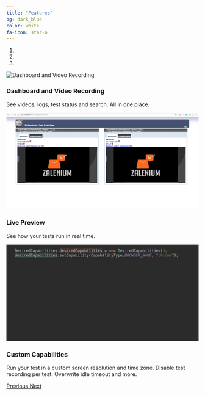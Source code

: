 ```yaml
---
title: "Features"
bg: dark_blue
color: white
fa-icon: star-o
---
```



<div id="carouselExampleControls" class="carousel slide" data-ride="carousel" data-interval="10000">
  <ol class="carousel-indicators">
    <li data-target="#carouselExampleControls" data-slide-to="0" class="active"></li>
    <li data-target="#carouselExampleControls" data-slide-to="1"></li>
    <li data-target="#carouselExampleControls" data-slide-to="2"></li>
  </ol>
  <div class="carousel-inner">
    <div class="carousel-item active">
      <img class="d-block w-100" alt="Dashboard and Video Recording" src="../img/dashboard.gif" data-holder-rendered="true">
      <div class="carousel-caption d-none d-md-block text-dark font-weight-bold">
        <h3>Dashboard and Video Recording</h3>
        <p>See videos, logs, test status and search. All in one place.</p>
      </div>
    </div>
    <div class="carousel-item">
      <img class="d-block w-100" alt="Live Preview" src="../img/live_preview.gif" data-holder-rendered="true">
      <div class="carousel-caption d-none d-md-block text-dark font-weight-bold">
        <h3>Live Preview</h3>
        <p>See how your tests run in real time.</p>
      </div>
    </div>
    <div class="carousel-item">
      <img class="d-block w-100" alt="Live Preview" src="../img/custom_capabilities.gif" data-holder-rendered="true">
      <div class="carousel-caption d-none d-md-block">
        <h3>Custom Capabilities</h3>
        <p>Run your test in a custom screen resolution and time zone. Disable test recording per test. Overwrite idle timeout and more.</p>
      </div>
    </div>
  </div>
  <a class="carousel-control-prev" href="#carouselExampleControls" role="button" data-slide="prev">
    <span class="carousel-control-prev-icon" aria-hidden="true"></span>
    <span class="sr-only">Previous</span>
  </a>
  <a class="carousel-control-next" href="#carouselExampleControls" role="button" data-slide="next">
    <span class="carousel-control-next-icon" aria-hidden="true"></span>
    <span class="sr-only">Next</span>
  </a>  
</div>
